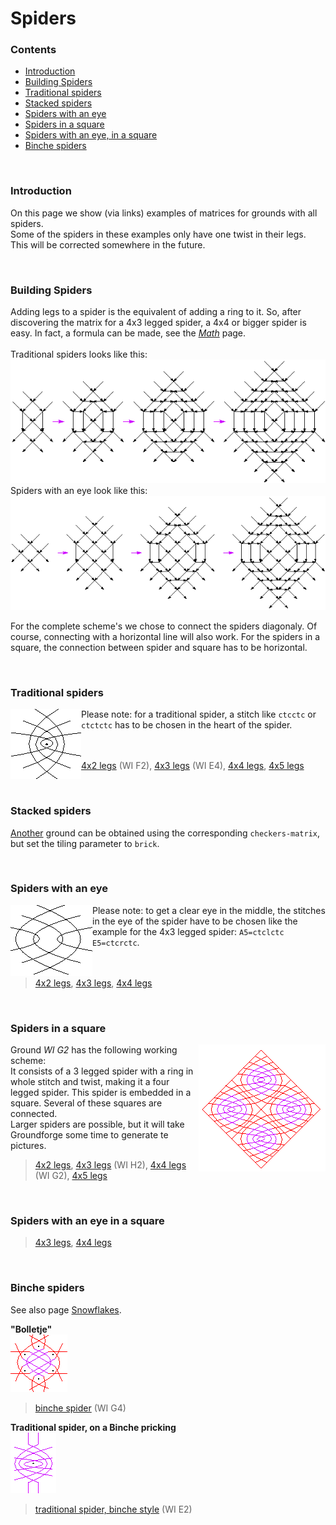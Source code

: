 # Spiders   

### Contents
- [Introduction](#introduction)
- [Building Spiders](#building-spiders) 
- [Traditional spiders](#traditional-spiders)
- [Stacked spiders](#stacked-spiders)
- [Spiders with an eye](#spiders-with-an-eye)
- [Spiders in a square](#spiders-in-a-square)
- [Spiders with an eye, in a square](#spiders-with-an-eye-in-a-square)
- [Binche spiders](#binche-spiders)
<br>
     
### Introduction
On this page we show (via links) examples of matrices for grounds with all spiders. <br>
Some of the spiders in these examples only have one twist in their legs. This will be corrected somewhere in the future.
<p><br>

### Building Spiders
Adding legs to a spider is the equivalent of adding a ring to it. So, after discovering the matrix for a 4x3 legged spider, a 4x4 or bigger spider is easy. In fact, a formula can be made, see the [_Math_](https://github.com/MAETempels/MAE-gf/wiki/Mathematics#spider-formulas) page.
<br>   
Traditional spiders looks like this: <br>
![spider generator trad][pic-gen]    
Spiders with an eye look like this: <br>
![spider generator eye][pic-gon]
<br>

For the complete scheme's we chose to connect the spiders diagonaly. Of course, connecting with a horizontal line will also work. For the spiders in a square, the connection between spider and square has to be horizontal.
<p><br>

### Traditional spiders
<img alt="traditional spider" align="left" src="https://github.com/MAETempels/MAE-gf/blob/master/images_wt/gf-sp-trad.png">

Please note: for a traditional spider, a stitch like `ctcctc` or `ctctctc` has to be chosen in the heart of the spider.
<br><br><br>
> [4x2 legs][st2] (WI F2), [4x3 legs][st3] (WI E4), [4x4 legs][st4], [4x5 legs][st5]
<p><br>  

### Stacked spiders
[Another][sa1] ground can be obtained using the corresponding `checkers-matrix`, but set the tiling parameter to `brick`.
<p><br>
    
### Spiders with an eye
<img alt="spider with an eye" align="left" src="https://github.com/MAETempels/MAE-gf/blob/master/images_wt/gf-sp-gat.png">

Please note: to get a clear eye in the middle, the stitches in the eye of the spider have to be chosen like the example for the 4x3 legged spider: `A5=ctclctc E5=ctcrctc`. 
<br><br><br>
> [4x2 legs][sh2], [4x3 legs][sh3], [4x4 legs][sh4]
<p><br>
 
### Spiders in a square
<img alt="spider in square" align="right" src="https://github.com/MAETempels/mae-gf/blob/master/images_wt/gf%20spin%204s%20wt.png">

Ground _WI G2_ has the following working scheme:      
It consists of a 3 legged spider with a ring in whole stitch and twist, making it a four legged spider. This spider is embedded in a square. Several of these squares are connected. <br>
Larger spiders are possible, but it will take Groundforge some time to generate te pictures. <br>
> [4x2 legs][sq2], [4x3 legs][sq3] (WI H2), [4x4 legs][sq4] (WI G2), [4x5 legs][sq5]
<p><br>
       
### Spiders with an eye in a square 
> [4x3 legs][shq3], [4x4 legs][shq4]
<p><br>

### Binche spiders 
See also page [Snowflakes](https://github.com/MAETempels/MAE-gf/wiki/Snowflakes).
<br>

**"Bolletje"** <br>
![binche spider][pic-bi-boll]
> [binche spider][wi-g04] (WI G4)
<p>

**Traditional spider, on a Binche pricking** <br> 
![binche small spider][pic-bi-spin]    
> [traditional spider, binche style][wi-e02] (WI E2)
<p><br>



[pic-ts]: https://github.com/MAETempels/MAE-gf/blob/master/images/gf%20spin%204t.png
[pic-gen]: https://github.com/MAETempels/MAE-gf/blob/master/images/gf%20spin%20gen.png
[pic-gon]: https://github.com/MAETempels/MAE-gf/blob/master/images/gf%20spon%20gn.png
[pic-sq-wt]: https://github.com/MAETempels/mae-gf/blob/master/images_wt/gf%20spin%204s%20wt.png
[pic-sq]: https://github.com/MAETempels/MAE-gf/blob/master/images/gf%20spin%204s.png
[pic-sp-trad]: https://github.com/MAETempels/MAE-gf/blob/master/images_wt/gf-sp-trad.png
[pic-sp-gat]: https://github.com/MAETempels/MAE-gf/blob/master/images_wt/gf-sp-gat.png
[pic-bi-boll]: https://github.com/MAETempels/MAE-gf/blob/master/images_wt/gf-bi-boll.png
[pic-bi-spin]: https://github.com/MAETempels/MAE-gf/blob/master/images_wt/gf-bi-spin.png


[st2]: https://d-bl.github.io/GroundForge/index.html?m=-5--%0AB-C-%0A-5-5%0A5-5-%3Bbricks%3B24%3B24%3B0%3B0&s1=ctc%20B3%3Dctcttctc%20A4%3Dctcll%20D1%3Dctctt%20%20C4%3Dctcrr
[st3]: https://d-bl.github.io/GroundForge/index.html?m=-5----%0AB-CD-A%0A256-5-%0A-5-535%0A5-56-2%3Bbricks%3B24%3B24%3B0%3B0&s1=ctc%20A4%3Dctctctc%20C5%3Dctcr%20B1%3Dctcr%20E5%3Dctcl%20F1%3Dctcl%20D2%3Dctct
[st4]: https://d-bl.github.io/GroundForge/index.html?m=-5------%0AB-CDD-AA%0A2566-5-2%0A256-535-%0A-5-56325%0A5-566-22%3Bbricks%3B24%3B24%3B0%3B0&s1=ctc%20H5%3Dctctctc%20E6%3Dctcl%20F1%3Dctcl%20G2%3Dctcl%20D3%3Dctct%20C6%3Dctcr%20B1%3Dctcr%20A2%3Dctcr
[st5]: https://d-bl.github.io/GroundForge/index.html?m=-5--------%0AB-CDDD-AAA%0A25666-5-22%0A2566-535-2%0A256-56325-%0A-5-5663225%0A5-5666-222%3Bbricks%3B24%3B24%3B0%3B0&s1=ctc%20I6%3Dctctctc%20E7%3Dctcll%20F1%3Dctcll%20G2%3Dctcll%20H3%3Dctcll%20D4%3Dctctt%20C7%3Dctcrr%20B1%3Dctcrr%20A2%3Dctcrr%20J3%3Dctcrr

[sa1]: https://d-bl.github.io/GroundForge/index.html?m=-5--%0AB-C-%0A-5-5%0A5-5-%0A---5%0AC-B-%0A-5-5%0A5-5-%3Bbricks%3B24%3B24%3B0%3B0&s1=ctc%20D5%3Dttctctt%20A8%3Dctcll%20B1%3Dctctt%20C8%3Dctcrr

[sh2]: https://d-bl.github.io/GroundForge/index.html?m=5-5-%0A-5-5%3Bbricks%3B24%3B24%3B0%3B0&s1=ctc%20B2%3Drctclctcr%20D2%3Dlctcrctcl
[sh3]: https://d-bl.github.io/GroundForge/index.html?m=5-5-5-%0A-5---5%0A5-C-B-%0A-5-5-5%0A5-5-5-%3Bbricks%3B24%3B24%3B0%3B0&s1=ctc%20E5%3Dctcrctc%20A5%3Dctclctc%20D1%3Dctcll%20B2%3Dctcll%20C3%3Dctctt%20B1%3Dctcrr%20D2%3Dctcrr
[sh4]: https://d-bl.github.io/GroundForge/index.html?m=5-25-56-%0A-5-----5%0A5-CD-AB-%0A-56-5-25%0A56-535-2%0A5-56-25-%3Bbricks%3B24%3B24%3B0%3B0&s1=ctc%20F6%3Dctcrrctc%20H6%3Dctcllctc%20D1%3Dctcll%20E2%3Dctcll%20B3%3Dctcll%20C4%3Dctctt%20B1%3Dctcrr%20A2%3Dctcrr%20D3%3Dctcrr

[sq2]: https://d-bl.github.io/GroundForge/index.html?m=5--5--%0A-C632B%0A566-22%3Bbricks%3B24%3B24%3B0%3B0&s1=ctct%20F3%3Dctc%20E1%3Dctc%20A1%3Dctc%20F2%3Dctcttctc%20B3%3Dctcl%20D3%3Dctcr
[sq3]: https://d-bl.github.io/GroundForge/index.html?m=5---5---%0A-CD632AB%0A56663222%0A5666-222%3Bbricks%3B24%3B24%3B0%3B0&s1=ctct%20C4%3Dctc%20F1%3Dctc%20E2%3Dctc%20H1%3Dctc%20G1%3Dctc%20F2%3Dctc%20A2%3Dctc%20H2%3Dctc%20G3%3Dctcctc%20F4%3Dctc%20H4%3Dctc%20C1%3Dctc%20E4%3Dctcl%20%20B1%3Dctcl%20A4%3Dctcr%20D1%3Dctcr
[sq4]: https://d-bl.github.io/GroundForge/index.html?m=5----5----%0A-CDD632AAB%0A5666632222%0A5666632222%0A56666-2222%3Bbricks%3B24%3B24%3B0%3B0&s1=ctct%20C1%3Dctc%20G2%3Dctc%20I2%3Dctc%20F3%3Dctc%20J3%3Dctc%20H2%3Dctc%20G3%3Dctc%20I3%3Dctc%20G5%3Dctc%20I5%3Dctc%20H1%3Dctc%20H4%3Dcttc%20F5%3Dctcl%20G1%3Dctcl%20J5%3Dctcr%20I1%3Dctcr
[sq5]: https://d-bl.github.io/GroundForge/index.html?m=5-----5-----%0A-CDDD632AAAB%0A566666322222%0A566666322222%0A566666322222%0A566666-22222%3Bbricks%3B24%3B24%3B0%3B0&s1=ctc%20I5%3Dctctctc%20C5%3Dtctct%20B6%3Dtctct%20A1%3Dtctct%20L2%3Dtctct%20E3%3Dtctct%20D4%3Dtctct%20D6%3Dtctct%20E1%3Dtctct%20A3%3Dtctct%20B4%3Dtctct%20F2%3Dtctct

[wi-g04]: https://d-bl.github.io/GroundForge/index.html?m=5-27-256-46-%0A-5----5----5%0A5-CD-B3C-AB-%0A-56866-22125%3Bbricks%3B24%3B24%3B0%3B0&s1=ctct%20I1%3Dctc%20H2%3Dctc%20J2%3Dctc%20I3%3Dctc%20G3%3Dctc%20K3%3Dctc%20H4%3Dctc%20J4%3Dctc%20C1%3Dctc%20A1%3Dctcl%20E1%3Dctcr%20B2%3Dctcl%20D2%3Dctcr
[wi-e02]: https://d-bl.github.io/GroundForge/index.html?m=5---5---%0A-CD632AB%0A5666-222%3Bbricks%3B24%3B24%3B0%3B0&s1=ctc%20C2%3Dctctttctc%20A3%3Dctclll%20B1%3Dctclll%20E3%3Dctcrrr%20D1%3Dctcrrr%20G2%3Dctctctc&s2=cross%3Dctc%20twist%3Dctc&s3=

[shq3]: https://d-bl.github.io/GroundForge/index.html?m=-5--5--5%0A5-C632B-%0A-566-225%0A566-5-22%3Bbricks%3B24%3B24%3B0%3B0&s1=ctc%20C3%3Dtctct%20B4%3Dlctct%20E1%3Dlctct%20D2%3Dlctct%20D4%3Drctct%20A1%3Drctct%20B2%3Drctct%20F3%3Dctcrctc%20H3%3Dctclctc
[shq4]: https://d-bl.github.io/GroundForge/index.html?m=-5---5---5%0A5-CD632AB-%0A-566632225%0A56666-2222%0A5666-5-222%3Bbricks%3B24%3B24%3B0%3B0&s1=G4%3Dtctct%20I4%3Dtctct%20C4%3Dctct%20B5%3Dlctct%20A1%3Dlctct%20E2%3Dlctct%20D3%3Dlctct%20D5%3Drctct%20E1%3Drctct%20A2%3Drctct%20B3%3Drctct%20C4%3Dctct


